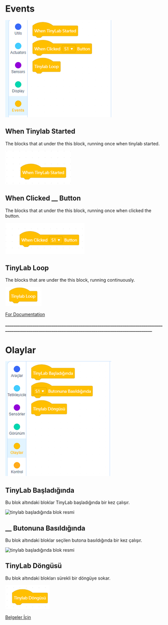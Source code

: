 # Events


![event blocks image](../../_assets/Events.PNG)

## When Tinylab Started

The blocks that at under the this block, running once when tinylab started.

![tinylab started blocks image](../../_assets/tinylab_started_block.PNG)

## When Clicked __ Button

The blocks that at under the this block, running once when clicked the button.

![when clicked blocks image](../../_assets/when_clicked_started.PNG)

## TinyLab Loop

The blocks that are under the this block, running continuously.

![tinylab loop blocks image](../../_assets/tinylab_loop.PNG)

[For Documentation](https://github.com/Robotistan-Workspace/tinylab-mblock-extension-documentation/tree/main/doc)

**_________________________________________________________________________________________________________________________________________________**

# Olaylar

![olaylar blok resmi](../../_assets/olaylar.PNG)

## TinyLab Başladığında

Bu blok altındaki bloklar TinyLab başladığında bir kez çalışır.

![tinylab başladığında blok resmi](../../_assets/tinylab_başlat.PNG)

## __ Butonuna Basıldığında 

Bu blok altındaki bloklar seçilen butona basıldığında bir kez çalışır.

![tinylab başladığında blok resmi](../../_assets/buton_başlat.PNG)

## TinyLab Döngüsü

Bu blok altındaki blokları sürekli bir döngüye sokar.

![tinylab başladığında blok resmi](../../_assets/tinylab_döngü.PNG)

[Belgeler İçin ](https://github.com/Robotistan-Workspace/tinylab-mblock-extension-documentation/tree/main/doc)